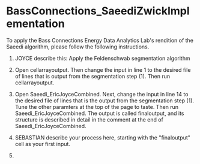 # BassConnections_SaeediZwickImplementation
To apply the Bass Connections Energy Data Analytics Lab's rendition of the Saeedi algorithm, please follow the following instructions.  
1. JOYCE describe this: Apply the Feldenschwab segmentation algorithm




2. Open cellarrayoutput. Then change the input in line 1 to the desired file of 
lines that is output from the segmentation step (1). Then run cellarrayoutput.


3. Open Saeedi_EricJoyceCombined. Next, change the input in line 14 to 
the desired file of lines that is the output from the segmentation step (1).
Tune the other paramters at the top of the page to taste. Then run 
Saeedi_EricJoyceCombined. The output is called finaloutput, and its structure
is described in detail in the comment at the end of Saeedi_EricJoyceCombined.


4. SEBASTIAN describe your process here, starting with the "finaloutput" cell as your first input. 





5.



